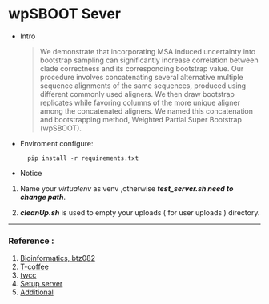 # wpSBOOT Sever

* Intro

    >We demonstrate that incorporating MSA induced uncertainty into bootstrap sampling can significantly increase correlation between clade correctness and its corresponding bootstrap value. Our procedure involves concatenating several alternative multiple sequence alignments of the same sequences, produced using different commonly used aligners. We then draw bootstrap replicates while favoring columns of the more unique aligner among the concatenated aligners. We named this concatenation and bootstrapping method, Weighted Partial Super Bootstrap (wpSBOOT).

* Enviroment configure: 

  ```
    pip install -r requirements.txt
  ```

* Notice

1. Name your *virtualenv* as venv ,otherwise ***test_server.sh need to change path***.

2. ***cleanUp.sh*** is used to empty your uploads ( for user uploads ) directory.

---
### Reference :
1. [Bioinformatics, btz082](https://doi.org/10.1093/bioinformatics/btz082)
2. [T-coffee](http://tcoffee.crg.cat/apps/tcoffee/do:regular)
3. [twcc](https://www.twcc.ai)
4. [Setup server](https://lufficc.com/blog/how-to-serve-flask-applications-with-uwsgi-and-nginx-on-ubuntu)
5. [Additional](https://hackmd.io/@Xpz2MX78SomsO4mV3ejdqg/SyvmmBCfX?type=view#%E6%9E%B6%E7%AB%99%EF%BC%9AuWSGI)
